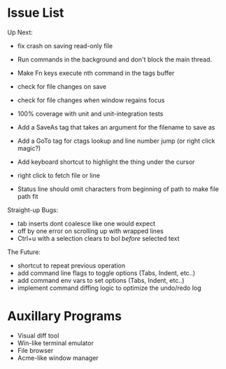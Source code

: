 # Issue List

Up Next:

* fix crash on saving read-only file
* Run commands in the background and don't block the main thread.
* Make Fn keys execute nth command in the tags buffer

* check for file changes on save
* check for file changes when window regains focus
* 100% coverage with unit and unit-integration tests
* Add a SaveAs tag that takes an argument for the filename to save as
* Add a GoTo tag for ctags lookup and line number jump (or right click magic?) 
* Add keyboard shortcut to highlight the thing under the cursor
* right click to fetch file or line
* Status line should omit characters from beginning of path to make file path fit

Straight-up Bugs:

* tab inserts dont coalesce like one would expect
* off by one error on scrolling up with wrapped lines
* Ctrl+u with a selection clears to bol *before* selected text

The Future:

* shortcut to repeat previous operation
* add command line flags to toggle options (Tabs, Indent, etc..)
* add command env vars to set options (Tabs, Indent, etc..)
* implement command diffing logic to optimize the undo/redo log

# Auxillary Programs

* Visual diff tool
* Win-like terminal emulator
* File browser
* Acme-like window manager
